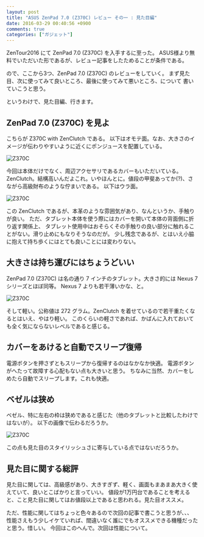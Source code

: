 ```yaml
---
layout: post
title: "ASUS ZenPad 7.0 (Z370C) レビュー その一 : 見た目編"
date: 2016-03-29 00:40:56 +0900
comments: true
categories: ["ガジェット"]
---
```


ZenTour2016 にて ZenPad 7.0 (Z370C) を入手するに至った。
ASUS様より無料でいただいた形であるが、レビュー記事をしたためることが条件である。

ので、ここから3つ、ZenPad 7.0 (Z370C) のレビューをしていく。
まず見た目、次に使ってみて良いところ、最後に使ってみて悪いところ、について
書いていこうと思う。

というわけで、見た目編、行きます。

## ZenPad 7.0 (Z370C) を見よ

こちらが Z370C with ZenClutch である。
以下はオモテ面。なお、大きさのイメージが伝わりやすいように近くにポンジュースを配置している。

![Z370C](/images/z370c/1.jpg)

今回は本体だけでなく、周辺アクセサリであるカバーもいただいている。
ZenClutch。結構高いんだよこれ。いやほんとに。値段の甲斐あってか(?)、さながら高級財布のような佇まいである。
以下はウラ面。

![Z370C](/images/z370c/3.jpg)

この ZenClutch であるが、本革のような雰囲気があり、なんというか、手触りが良い。
ただ、タブレット本体を使う際にはカバーを開いて本体の背面側に折り返す関係上、
タブレット使用中はおそらくその手触りの良い部分に触れることがない。滑り止めにもなりそうなのだが。
少し残念であるが、とはいえ小脇に抱えて持ち歩くにはとても良いことには変わりない。

## 大きさは持ち運びにはちょうどいい

ZenPad 7.0 (Z370C) は名の通り 7 インチのタブレット。大きさ的には Nexus 7 シリーズとほぼ同等。
Nexus 7 よりも若干薄いかな、と。

![Z370C](/images/z370c/4.jpg)

そして軽い。公称値は 272 グラム。ZenClutch を着せているので若干重たくなるとはいえ、やはり軽い。
このくらいの軽さであれば、かばんに入れておいても全く気にならないレベルであると感じる。

## カバーをあけると自動でスリープ復帰

電源ボタンを押さずともスリープから復帰するのはなかなか快適。
電源ボタンがへたって故障する心配もない点も大きいと思う。
ちなみに当然、カバーをしめたら自動でスリープします。これも快適。

## ベゼルは狭め

ベゼル、特に左右の枠は狭めであると感じた（他のタブレットと比較したわけではないが）。
以下の画像で伝わるだろうか。

![Z370C](/images/z370c/5.jpg)

この点も見た目のスタイリッシュさに寄与している点ではないだろうか。

## 見た目に関する総評

見た目に関しては、高級感があり、大きすぎず、軽く、画面もまあまあ大きく使えていて、良いとこばかりと言っていい。
値段が1万円台であることを考えると、こと見た目に関してはお値段以上であると思われる。見た目オススメ。

ただ、性能に関してはちょっと色々あるので次回の記事で書こうと思うが、、、
性能さえもう少しイケていれば、間違いなく誰にでもオススメできる機種だったと思う。惜しい。
今回はこのへんで。次回は性能について。
